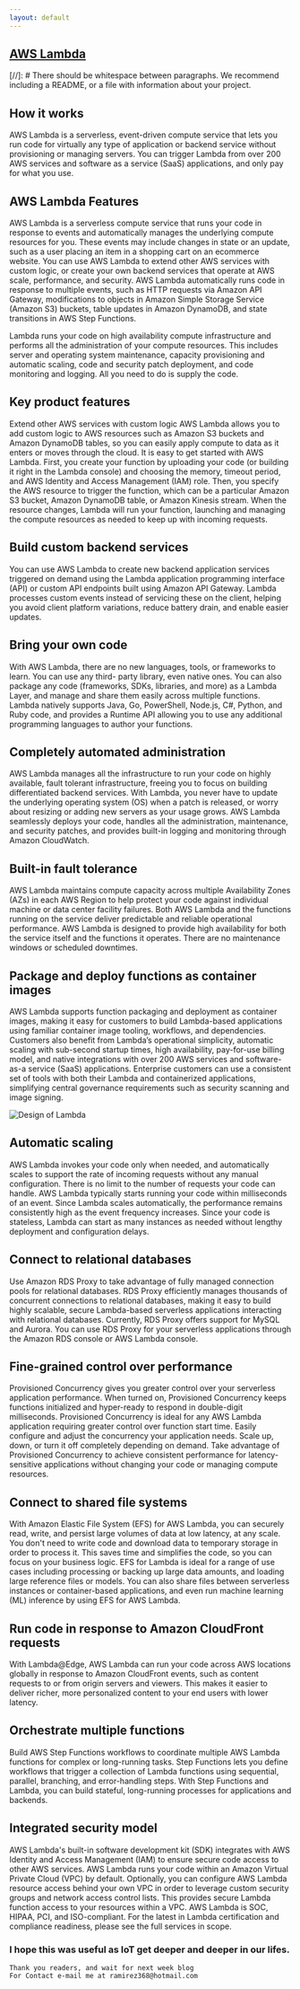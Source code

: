 ```yaml
---
layout: default
---
```



## [AWS Lambda](https://www.youtube.com/watch?v=97q30JjEq9Y)

[//]: #  There should be whitespace between paragraphs. We recommend including a README, or a file with information about your project.

## How it works
AWS Lambda is a serverless, event-driven compute service that lets you run code for virtually any type of application or backend service without provisioning or managing servers. You can trigger Lambda from over 200 AWS services and software as a service (SaaS) applications, and only pay for what you use.


## AWS Lambda Features
AWS Lambda is a serverless compute service that runs your code in response to events and automatically manages the underlying compute resources for you. These events may include changes in state or an update, such as a user placing an item in a shopping cart on an ecommerce website. You can use AWS Lambda to extend other AWS services with custom logic, or create your own backend services that operate at AWS scale, performance, and security. AWS Lambda automatically runs code in response to multiple events, such as HTTP requests via Amazon API Gateway, modifications to objects in Amazon Simple Storage Service (Amazon S3) buckets, table updates in Amazon DynamoDB, and state transitions in AWS Step Functions.

Lambda runs your code on high availability compute infrastructure and performs all the administration of your compute resources. This includes server and operating system maintenance, capacity provisioning and automatic scaling, code and security patch deployment, and code monitoring and logging. All you need to do is supply the code.
 

## Key product features
Extend other AWS services with custom logic
AWS Lambda allows you to add custom logic to AWS resources such as Amazon S3 buckets and Amazon DynamoDB tables, so you can easily apply compute to data as it enters or moves through the cloud.
It is easy to get started with AWS Lambda. First, you create your function by uploading your code (or building it right in the Lambda console) and choosing the memory, timeout period, and AWS Identity and Access Management (IAM) role. Then, you specify the AWS resource to trigger the function, which can be a particular Amazon S3 bucket, Amazon DynamoDB table, or  Amazon Kinesis stream. When the resource changes, Lambda will run your function, launching and managing the compute resources as needed to keep up with incoming requests.

## Build custom backend services
You can use AWS Lambda to create new backend application services triggered on demand using the Lambda application programming interface (API) or custom API endpoints built using Amazon API Gateway. Lambda processes custom events instead of servicing these on the client, helping you avoid client platform variations, reduce battery drain, and enable easier updates.

## Bring your own code
With AWS Lambda, there are no new languages, tools, or frameworks to learn. You can use any third- party library, even native ones. You can also package any code (frameworks, SDKs, libraries, and more) as a Lambda Layer, and manage and share them easily across multiple functions. Lambda natively supports Java, Go, PowerShell, Node.js, C#, Python, and Ruby code, and provides a Runtime API allowing you to use any additional programming languages to author your functions.

## Completely automated administration
AWS Lambda manages all the infrastructure to run your code on highly available, fault tolerant infrastructure, freeing you to focus on building differentiated backend services. With Lambda, you never have to update the underlying operating system (OS) when a patch is released, or worry about resizing or adding new servers as your usage grows. AWS Lambda seamlessly deploys your code, handles all the administration, maintenance, and security patches, and provides built-in logging and monitoring through Amazon CloudWatch.

## Built-in fault tolerance
AWS Lambda maintains compute capacity across multiple Availability Zones (AZs) in each AWS Region to help protect your code against individual machine or data center facility failures. Both AWS Lambda and the functions running on the service deliver predictable and reliable operational performance. AWS Lambda is designed to provide high availability for both the service itself and the functions it operates. There are no maintenance windows or scheduled downtimes.

## Package and deploy functions as container images
AWS Lambda supports function packaging and deployment as container images, making it easy for customers to build Lambda-based applications using familiar container image tooling, workflows, and dependencies. Customers also benefit from Lambda’s operational simplicity, automatic scaling with sub-second startup times, high availability, pay-for-use billing model, and native integrations with over 200 AWS services and software-as-a service (SaaS) applications. Enterprise customers can use a consistent set of tools with both their Lambda and containerized applications, simplifying central governance requirements such as security scanning and image signing.


![Design of Lambda](https://www.simform.com/wp-content/uploads/2018/08/Serverless-Examples-with-AWS-Lambda-Use-Cases.png)


## Automatic scaling
AWS Lambda invokes your code only when needed, and automatically scales to support the rate of incoming requests without any manual configuration. There is no limit to the number of requests your code can handle. AWS Lambda typically starts running your code within milliseconds of an event. Since Lambda scales automatically, the performance remains consistently high as the event frequency increases. Since your code is stateless, Lambda can start as many instances as needed without lengthy deployment and configuration delays.

## Connect to relational databases
Use Amazon RDS Proxy to take advantage of fully managed connection pools for relational databases. RDS Proxy efficiently manages thousands of concurrent connections to relational databases, making it easy to build highly scalable, secure Lambda-based serverless applications interacting with relational databases. Currently, RDS Proxy offers support for MySQL and Aurora. You can use RDS Proxy for your serverless applications through the Amazon RDS console or AWS Lambda console.

## Fine-grained control over performance
Provisioned Concurrency gives you greater control over your serverless application performance. When turned on, Provisioned Concurrency keeps functions initialized and hyper-ready to respond in double-digit milliseconds. Provisioned Concurrency is ideal for any AWS Lambda application requiring greater control over function start time. Easily configure and adjust the concurrency your application needs. Scale up, down, or turn it off completely depending on demand. Take advantage of Provisioned Concurrency to achieve consistent performance for latency-sensitive applications without changing your code or managing compute resources.

## Connect to shared file systems
With Amazon Elastic File System (EFS) for AWS Lambda, you can securely read, write, and persist large volumes of data at low latency, at any scale. You don't need to write code and download data to temporary storage in order to process it. This saves time and simplifies the code, so you can focus on your business logic. EFS for Lambda is ideal for a range of use cases including processing or backing up large data amounts, and loading large reference files or models. You can also share files between serverless instances or container-based applications, and even run machine learning (ML) inference by using EFS for AWS Lambda.

## Run code in response to Amazon CloudFront requests
With Lambda@Edge, AWS Lambda can run your code across AWS locations globally in response to Amazon CloudFront events, such as content requests to or from origin servers and viewers. This makes it easier to deliver richer, more personalized content to your end users with lower latency. 

## Orchestrate multiple functions
Build AWS Step Functions workflows to coordinate multiple AWS Lambda functions for complex or long-running tasks. Step Functions lets you define workflows that trigger a collection of Lambda functions using sequential, parallel, branching, and error-handling steps. With Step Functions and Lambda, you can build stateful, long-running processes for applications and backends.

## Integrated security model
AWS Lambda's built-in software development kit (SDK) integrates with AWS Identity and Access Management (IAM) to ensure secure code access to other AWS services. AWS Lambda runs your code within an Amazon Virtual Private Cloud (VPC) by default. Optionally, you can configure AWS Lambda resource access behind your own VPC in order to leverage custom security groups and network access control lists. This provides secure Lambda function access to your resources within a VPC. AWS Lambda is SOC, HIPAA, PCI, and ISO-compliant. For the latest in Lambda certification and compliance readiness, please see the full services in scope.


### I hope this was useful as IoT get deeper and deeper in our lifes.


```
Thank you readers, and wait for next week blog
For Contact e-mail me at ramirez368@hotmail.com

```

